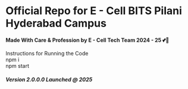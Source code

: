 <h1>Official Repo for E - Cell BITS Pilani Hyderabad Campus</h1>

<h4>Made With Care & Profession by E - Cell Tech Team 2024 - 25 💕💝   </h4>
Instructions for Running the Code<br>
npm i <br>
npm start <br>

<h5> Version 2.0.0.0 Launched @ 2025 </h5>
 
 
